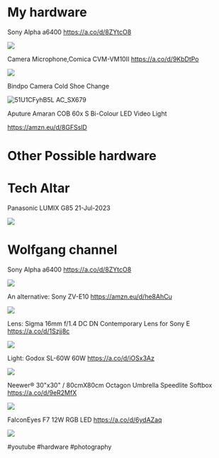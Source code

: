 # My hardware
Sony Alpha a6400 https://a.co/d/8ZYtcO8

![](/public/07a404a411131a71abab136ffd8952c4e46c05272f9caf042af15a53891ba095.jpg)

Camera Microphone,Comica CVM-VM10II https://a.co/d/9KbDtPo

 ![](/public/b7835925964173936f1ac698bd737ef3f6cce09b93072fc933ed68804c188752.jpg)

 Bindpo Camera Cold Shoe Change
 
 ![51U1CFyhB5L _AC_SX679_](https://github.com/emad-elsaid/emad-elsaid.github.io/assets/54403/fbdb78b8-7e60-4ed6-813f-021f034e1ee7)

Aputure Amaran COB 60x S Bi-Colour LED Video Light

https://amzn.eu/d/8GFSslD

# Other Possible hardware
# Tech Altar
Panasonic LUMIX G85 21-Jul-2023

![](/public/62cbdcfcf3aa81b117d9f3bee6166a0fe819bf296e8bc4a8f5fde99647c65f7e.jpg) 

# Wolfgang channel
Sony Alpha a6400 https://a.co/d/8ZYtcO8

![](/public/07a404a411131a71abab136ffd8952c4e46c05272f9caf042af15a53891ba095.jpg)

An alternative: Sony ZV-E10 https://amzn.eu/d/he8AhCu

![](/public/adee8b372e40ebe87da17adfa7469cdb5ccd6956565273ba07c7fde802160b51.jpg)

 Lens: Sigma 16mm f/1.4 DC DN Contemporary Lens for Sony E https://a.co/d/1Szjj8c
 
 ![](/public/9e90427a1241ee9f04e22febdc532074317ef610d5716c19ec9b456f2553c764.jpg)

 Light: Godox SL-60W 60W https://a.co/d/iOSx3Az

 ![](/public/6cde01b72b382dd38531d236a6c1d114cd4698e3d9bcab12d1576b77dbe30c21.jpg)

Neewer® 30"x30" / 80cmX80cm Octagon Umbrella Speedlite Softbox https://a.co/d/9eR2MfX 

![](/public/e88c8fee4d2fe46c37d97433cdf5cbf493ff51e44719713d69a91104fc60452e.jpg)

FalconEyes F7 12W RGB LED https://a.co/d/6ydAZaq

![](/public/da93f232c58ce99fc652b7abfd7525c03329a18044dbfa77c2ef421404da2181.jpg)
 

#youtube #hardware #photography

